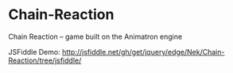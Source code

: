 Chain-Reaction
==============

Chain Reaction – game built on the Animatron engine

JSFiddle Demo:
http://jsfiddle.net/gh/get/jquery/edge/Nek/Chain-Reaction/tree/jsfiddle/